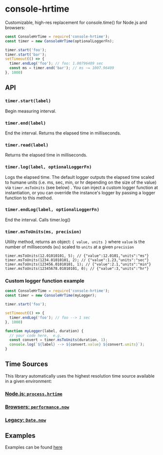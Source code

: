 # console-hrtime

Customizable, high-res replacement for console.time() for Node.js and browsers:

```js
const ConsoleHrTime = require('console-hrtime');
const timer = new ConsoleHrTime(optionalLoggerFn);

timer.start('foo');
timer.start('bar');
setTimeout(() => {
  timer.endLog('foo'); // foo: 1.00796409 sec
  const ms = timer.end('bar'); // ms ~= 1007.96409
}, 1000)
```

## API

### `timer.start(label)`

Begin measuring interval.

### `timer.end(label)`

End the interval. Returns the elapsed time in milliseconds.

### `timer.read(label)`

Returns the elapsed time in milliseconds.

### `timer.log(label, optionalLoggerFn)`

Logs the elapsed time. The default logger outputs the elapsed time scaled to humane units (i.e. ms, sec, min, or hr depending on the size of the value) via `timer.msToUnits` (see below) . You can inject a custom logger function at instantiation, or you can override the instance's logger by passing a logger function to this method.

### `timer.endLog(label, optionalLoggerFn)`

End the interval. Calls timer.log()

### `timer.msToUnits(ms, precision)`

Utility method, returns an object: `{ value, units }` where `value` is the number of milliseconds (`ms`) scaled to `units` at a given `precision`

```
timer.msToUnits(12.01010101, 5); // {"value":12.0101,"units":"ms"}
timer.msToUnits(1234.01010101, 2); // {"value":1.23,"units":"sec"}
timer.msToUnits(123456.01010101, 1); // {"value":2.1,"units":"min"}
timer.msToUnits(12345678.01010101, 0); // {"value":3,"units":"hr"}
```

### Custom logger function example

```js
const ConsoleHrTime = require('console-hrtime');
const timer = new ConsoleHrTime(myLogger);

timer.start('foo');

setTimeout(() => {
  timer.endLog('foo'); // foo --> 1 sec
}, 1000)

function myLogger(label, duration) {
  // your code here,  e.g.
  const convert = timer.msToUnits(duration, 1);
  console.log(`${label} --> ${convert.value} ${convert.units}`);
}
```

## Time Sources

This library automatically uses the highest resolution time source available in a given environment:

### [Node.js: `process.hrtime`](https://nodejs.org/api/process.html)

### [Browsers: `performance.now`](https://developer.mozilla.org/en-US/docs/Web/API/Performance/now)

### [Legacy: `Date.now`](https://developer.mozilla.org/en-US/docs/Web/JavaScript/Reference/Global_Objects/Date/now)

## Examples

Examples can be found [here](https://github.com/imjosh/console-hrtime/blob/master/examples/example.js)